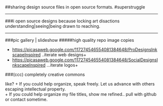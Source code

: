 ##sharing design source files in open source formats. #superstruggle
- - -
###i open source designs because locking art disactions understanding|seeing|being drawn to reaching.
* * *
###pic gallery | slideshow
#####high quality repo image copies
- https://picasaweb.google.com/117274546554081384648/ProDesignsInkscapeInspired ..iterate web designs+
- https://picasaweb.google.com/117274546554081384648/SocialDesignsInkscapeInspired ...iterate logos+
  
###(ccc) completely creative commons

like?
\+ If you could help organize, speak freely. Let us advance with others escaping intellectual property.  
\+ If you could help organize my file titles, show me refined.. pull with github or contact sometime.  
